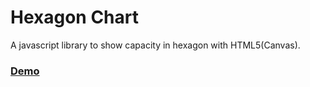 # Hexagon Chart

A javascript library to show capacity in hexagon with HTML5(Canvas).

### [Demo](http://liuxd.github.io/HexChart/index.html)
